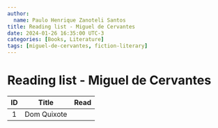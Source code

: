 ```yaml
---
author:
  name: Paulo Henrique Zanoteli Santos
title: Reading list - Miguel de Cervantes
date: 2024-01-26 16:35:00 UTC-3
categories: [Books, Literature]
tags: [miguel-de-cervantes, fiction-literary]
---
```


# Reading list - Miguel de Cervantes

| ID  | Title       | Read |
|:---:| ----------- |:----:|
| 1   | Dom Quixote |      |
